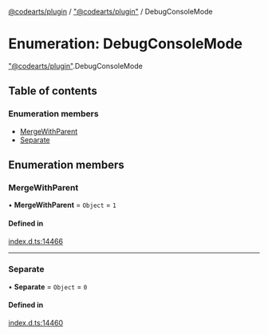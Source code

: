 [@codearts/plugin](../README.md) / ["@codearts/plugin"](../modules/_codearts_plugin_.md) / DebugConsoleMode

# Enumeration: DebugConsoleMode

["@codearts/plugin"](../modules/_codearts_plugin_.md).DebugConsoleMode

## Table of contents

### Enumeration members

- [MergeWithParent](codearts_plugin_.DebugConsoleMode.md#mergewithparent)
- [Separate](codearts_plugin_.DebugConsoleMode.md#separate)

## Enumeration members

### MergeWithParent

• **MergeWithParent** = `Object` = `1`

#### Defined in

[index.d.ts:14466](https://github.com/huaweicloud/cloudide-plugin-api/blob/03c74e5/index.d.ts#L14466)

___

### Separate

• **Separate** = `Object` = `0`

#### Defined in

[index.d.ts:14460](https://github.com/huaweicloud/cloudide-plugin-api/blob/03c74e5/index.d.ts#L14460)
